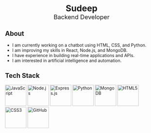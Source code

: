 <h1 align="center">Sudeep<br><span style="font-size: 20px; font-weight: normal;">Backend Developer</span></h1>

<h2>About</h2>
<ul>
  <li>I am currently working on a chatbot using HTML, CSS, and Python.</li>
  <li>I am improving my skills in React, Node.js, and MongoDB.</li>
  <li>I have experience in building real-time applications and APIs.</li>
  <li>I am interested in artificial intelligence and automation.</li>
</ul>

<h2>Tech Stack</h2>
<p align="left">
  <img src="https://skillicons.dev/icons?i=javascript" height="70" alt="JavaScript" />
  <img src="https://skillicons.dev/icons?i=nodejs" height="70" alt="Node.js" />
  <img src="https://skillicons.dev/icons?i=express" height="70" alt="Express.js" />
  <img src="https://skillicons.dev/icons?i=python" height="70" alt="Python" />
  <img src="https://skillicons.dev/icons?i=mongodb" height="70" alt="MongoDB" />
  <img src="https://skillicons.dev/icons?i=html" height="70" alt="HTML5" />
  <img src="https://skillicons.dev/icons?i=css" height="70" alt="CSS3" />
  <img src="https://skillicons.dev/icons?i=github" height="70" alt="GitHub" />
</p>
